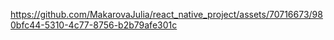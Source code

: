 





https://github.com/MakarovaJulia/react_native_project/assets/70716673/980bfc44-5310-4c77-8756-b2b79afe301c

